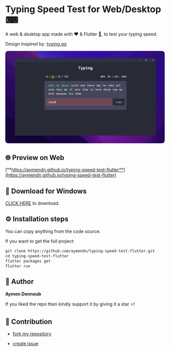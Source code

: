 # Typing Speed Test for Web/Desktop ⌨

A web & desktop app made with ♥ & Flutter 💙, to test your typing speed.

Design inspired by: [typing.gg](https://typings.gg)

![Typing Speed Test for Desktop ⌨](thu.png)

## 🌐 Preview on Web

[**https://aymendn.github.io/typing-speed-test-flutter**](https://aymendn.github.io/typing-speed-test-flutter)

## 📁 Download for Windows

[CLICK HERE](https://raw.githubusercontent.com/aymendn/typing-speed-test-flutter/main/window-release.zip) to download.

## ⚙ Installation steps

You can copy anything from the code source.

If you want to get the full project:

```
git clone https://github.com/aymendn/typing-speed-test-flutter.git
cd typing-speed-test-flutter
flutter packages get
flutter run
```

## 🧑 Author

__Aymen Dennoub__

If you liked the repo then kindly support it by giving it a star ⭐!

## 🤝 Contribution

- [fork my repository](https://github.com/aymendn/typing-speed-test-flutter/fork)

- [create issue](https://github.com/aymendn/typing-speed-test-flutter/issues/new)
